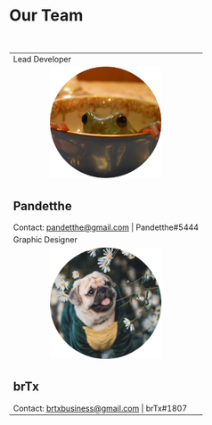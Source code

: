 ﻿# Our Team

<br/>

|  |
|--|
| <div class="role">Lead Developer</div> |
| <center><img height="200px" src="./images/pandetthe.png"/></center> |
| <div class="description"><h2>Pandetthe</h2>Contact: pandetthe@gmail.com \| Pandetthe#5444</div> |
| <div class="role">Graphic Designer</div> |
| <center><img height="200px" src="./images/brtx.png"/></center> |
| <div class="description"><h2>brTx</h2>Contact: brtxbusiness@gmail.com \| brTx#1807</div> |

